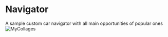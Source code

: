# Navigator
A sample custom car navigator with all main opportunities of popular ones 
![MyCollages](https://user-images.githubusercontent.com/88098218/150209902-8f656a8f-8693-4b61-bf6b-23abb1ba5b05.jpg)

